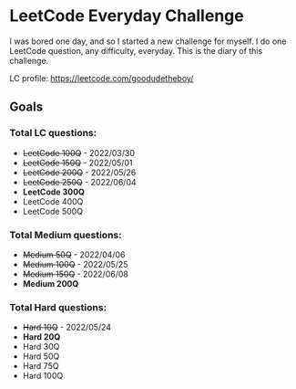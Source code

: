 # LeetCode Everyday Challenge
I was bored one day, and so I started a new challenge for myself. I do one LeetCode question, any difficulty, everyday. This is the diary of this challenge.

LC profile: https://leetcode.com/goodudetheboy/

## Goals

### Total LC questions:
- ~~LeetCode 100Q~~ - 2022/03/30
- ~~LeetCode 150Q~~ - 2022/05/01
- ~~LeetCode 200Q~~ - 2022/05/26
- ~~LeetCode 250Q~~ - 2022/06/04
- **LeetCode 300Q**
- LeetCode 400Q
- LeetCode 500Q

### Total Medium questions:
- ~~Medium 50Q~~ - 2022/04/06
- ~~Medium 100Q~~ - 2022/05/25
- ~~Medium 150Q~~ - 2022/06/08
- **Medium 200Q**

### Total Hard questions:
- ~~Hard 10Q~~ - 2022/05/24
- **Hard 20Q**
- Hard 30Q
- Hard 50Q
- Hard 75Q
- Hard 100Q
